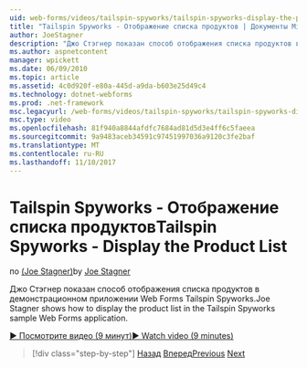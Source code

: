 ```yaml
---
uid: web-forms/videos/tailspin-spyworks/tailspin-spyworks-display-the-product-list
title: "Tailspin Spyworks - Отображение списка продуктов | Документы Microsoft"
author: JoeStagner
description: "Джо Стэгнер показан способ отображения списка продуктов в демонстрационном приложении Web Forms Tailspin Spyworks."
ms.author: aspnetcontent
manager: wpickett
ms.date: 06/09/2010
ms.topic: article
ms.assetid: 4c0d920f-e80a-445d-a9da-b603e25d49c4
ms.technology: dotnet-webforms
ms.prod: .net-framework
msc.legacyurl: /web-forms/videos/tailspin-spyworks/tailspin-spyworks-display-the-product-list
msc.type: video
ms.openlocfilehash: 81f940a8844afdfc7684ad81d5d3e4ff6c5faeea
ms.sourcegitcommit: 9a9483aceb34591c97451997036a9120c3fe2baf
ms.translationtype: MT
ms.contentlocale: ru-RU
ms.lasthandoff: 11/10/2017
---
```

<a name="tailspin-spyworks---display-the-product-list"></a><span data-ttu-id="3ce5d-103">Tailspin Spyworks - Отображение списка продуктов</span><span class="sxs-lookup"><span data-stu-id="3ce5d-103">Tailspin Spyworks - Display the Product List</span></span>
====================
<span data-ttu-id="3ce5d-104">по [(Joe Stagner)](https://github.com/JoeStagner)</span><span class="sxs-lookup"><span data-stu-id="3ce5d-104">by [Joe Stagner](https://github.com/JoeStagner)</span></span>

<span data-ttu-id="3ce5d-105">Джо Стэгнер показан способ отображения списка продуктов в демонстрационном приложении Web Forms Tailspin Spyworks.</span><span class="sxs-lookup"><span data-stu-id="3ce5d-105">Joe Stagner shows how to display the product list in the Tailspin Spyworks sample Web Forms application.</span></span>

[<span data-ttu-id="3ce5d-106">&#9654; Посмотрите видео (9 минут)</span><span class="sxs-lookup"><span data-stu-id="3ce5d-106">&#9654; Watch video (9 minutes)</span></span>](https://channel9.msdn.com/Blogs/ASP-NET-Site-Videos/tailspin-spyworks-display-the-product-list)

>[!div class="step-by-step"]
<span data-ttu-id="3ce5d-107">[Назад](tailspin-spyworks-category-menu.md)
[Вперед](tailspin-spyworks-display-per-product-details.md)</span><span class="sxs-lookup"><span data-stu-id="3ce5d-107">[Previous](tailspin-spyworks-category-menu.md)
[Next](tailspin-spyworks-display-per-product-details.md)</span></span>
